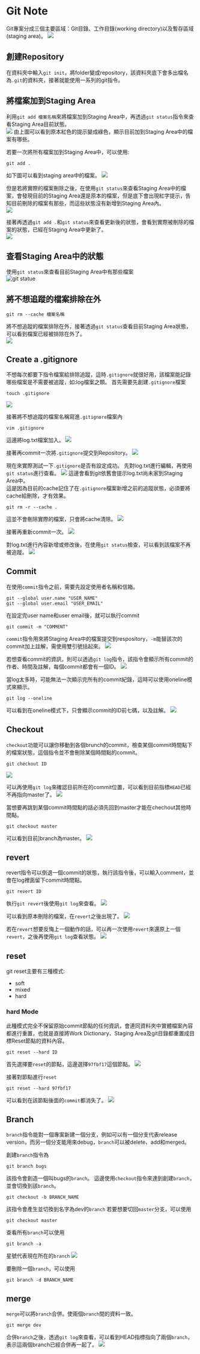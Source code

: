 # Git Note
Git專案分成三個主要區域：Git目錄、工作目錄(working directory)以及暫存區域(staging area)。
![](https://i.imgur.com/Yp6QGMm.png)



## 創建Repository
在資料夾中輸入`git init`，將folder變成repository，該資料夾底下會多出檔名為`.git`的資料夾，接著就能使用一系列的git指令。  


## 將檔案加到Staging Area
利用`git add 檔案名稱`來將檔案加到Staging Area中，再透過`git status`指令來查看Staging Area目前狀態。  
![](https://i.imgur.com/1FzcjBP.png)
由上圖可以看到原本紅色的提示變成綠色，顯示目前加到Staging Area中的檔案有哪些。  

若要一次將所有檔案加到Staging Area中，可以使用:

```shell
git add .
```

如下圖可以看到staging area中的檔案。
![](https://i.imgur.com/zqzbmK7.png)

但是若將實際的檔案刪除之後，在使用`git status`來查看Staging Area中的檔案，會發現目前的Staging Area還是原本的檔案，但是底下會出現紅字提示，告知目前刪除的檔案有那些，而這些狀態沒有新增到Staging Area內。  
![](https://i.imgur.com/zdRgUhm.png)

接著再透過`git add .`和`git status`來查看更新後的狀態，會看到實際被刪除的檔案的狀態，已經在Staging Area中更新了。  
![](https://i.imgur.com/cTxoUiZ.png)


## 查看Staging Area中的狀態
使用`git status`來查看目前Staging Area中有那些檔案  
![git statue](https://i.imgur.com/htxJ3JI.png)  


## 將不想追蹤的檔案排除在外

```shell
git rm --cache 檔案名稱
```

將不想追蹤的檔案排除在外，接著透過`git status`查看目前Staging Area狀態，可以看到檔案已經被排除在外了。  
![](https://i.imgur.com/uSEZxGg.png)  

## Create a .gitignore
不想每次都要下指令檔案給排除追蹤，這時`.gitignore`就很好用，該檔案能記錄哪些檔案是不需要被追蹤，如:log檔案之類。
首先需要先創建`.gitignore`檔案

```shell
touch .gitignore
```

![](https://i.imgur.com/4PDnONU.png)

接著將不想追蹤的檔案名稱寫進`.gitignore`檔案內

```shell
vim .gitignore
```
這邊將log.txt檔案加入。
![](https://i.imgur.com/KXTSeTi.png)

接著再commit一次將`.gitignore`提交到Repository。
![](https://i.imgur.com/miEtFLM.png)

現在來實際測試一下`.gitignore`是否有設定成功。
先對log.txt進行編輯，再使用`git status`進行查看。
![](https://i.imgur.com/Dmo9nYB.png)
這邊會看到git依舊會提示log.txt尚未家到Staging Area中。  
這是因為目前的cache記住了在`.gitignore`檔案新增之前的追蹤狀態，必須要將cache給刪除，才有效果。

```shell
git rm -r --cache .
```

這並不會刪除實際的檔案，只會將cache清除。
![](https://i.imgur.com/p209BHl.png)

接著再重新commit一次。
![](https://i.imgur.com/Dtgb6MQ.png)

對log.txt進行內容新增或修改後，在使用`git status`檢查，可以看到該檔案不再被追蹤。
![](https://i.imgur.com/ibK5kRD.png)


## Commit
在使用`commit`指令之前，需要先設定使用者名稱和信箱。

```shell
git --global user.name "USER_NAME"
git --global user.email "USER_EMAIL"
```

在設定完user name和user email後，就可以執行commit

```shell
git commit -m "COMMENT"
```

`commit`指令用來將Staging Area中的檔案提交到respository，`-m`能替該次的commit加上註解，需使用雙引號括起來。
![](https://i.imgur.com/a5AoRXR.png)

若想查看commit的資訊，則可以透過`git log`指令，該指令會顯示所有commit的作者、時間及註解，每個commit都會有一個ID。
![](https://i.imgur.com/6H6oCdb.png)

當log太多時，可能無法一次顯示完所有的commit紀錄，這時可以使用oneline模式來顯示。

```shell
git log --oneline
```

可以看到在oneline模式下，只會顯示commit的ID前七碼，以及註解。
![](https://i.imgur.com/QCgZGL1.png)



## Checkout
`checkout`功能可以讓你移動到各個brunch的commit，檢查某個commit時間點下的檔案狀態，這個指令並不會刪除某個時間點的commit。

```shell
git checkout ID
```

![](https://i.imgur.com/mDzUYB9.png)

可以再使用`git log`來確認目前所在的commit位置，可以看到目前指標`HEAD`已經不再指向master了。
![](https://i.imgur.com/QTQvcoH.png)

當想要再跳到某個commit時間點的話必須先回到master才能在chechout其他時間點。

```shell
git checkout master
```

可以看到目前]branch為master。
![](https://i.imgur.com/tMEDLbC.png)


## revert
revert指令可以倒退一個commit的狀態，執行該指令後，可以輸入comment，並會在log裡面留下commit時間點。

```shell
git revert ID
```
執行`git revert`後使用`git log`來查看。
![](https://i.imgur.com/UEJkSFY.png)

可以看到原本刪除的檔案，在`revert`之後出現了。
![](https://i.imgur.com/NgTAetK.png)

若在`revert`想要反悔上一個動作的話，可以再一次使用`revert`來還原上一個`revert`，之後再使用`git log`查看狀態。
![](https://i.imgur.com/i78J4Zi.png)

## reset
git reset主要有三種模式:

- soft
- mixed
- hard

### hard Mode
此種模式完全不保留原始commit節點的任何資訊，會連同資料夾中實體檔案內容都進行重置，也就是直接將Work Dictionary、Staging Area及git目錄都重置成目標Reset節點的資料內容。

```shell
git reset --hard ID
```

首先選擇要`reset`的節點，這邊選擇`97fbf17`這個節點。
![](https://i.imgur.com/R253WDj.png)

接著對節點進行`reset`

```shell
git reset --hard 97fbf17
```
可以看到在該節點後面的`commit`都消失了。
![](https://i.imgur.com/1tTmad0.png)



## Branch
`branch`指令能對一個專案新建一個分支，例如可以有一個分支代表release version，而另一個分支能用來debug，`branch`可以被delete、add和merged。

創建`branch`指令為

```shell
git branch bugs
```

該指令會創造一個叫bugs的`branch`。
這邊使用`checkout`指令來達到創建`branch`，並會切換到該`branch`。

```shell
git checkout -b BRANCH_NAME
```

該指令會產生並切換到名字為dev的`branch`
若要想要切回`master`分支，可以使用

```shell
git checkout master
```

查看所有`branch`可以使用

```shell
git branch -a
```
星號代表現在所在的`branch`
![](https://i.imgur.com/pnWK9U9.png)

要刪除一個`branch`，可以使用
```shell
git branch -d BRANCH_NAME
```

## merge
`merge`可以將`branch`合併。使兩個`branch`間的資料一致。

```
git merge dev
```

合併`branch`之後，透過`git log`來查看，可以看到HEAD指標指向了兩個`branch`，表示這兩個branch已經合併再一起了。
![](https://i.imgur.com/KEHVyIb.png)

